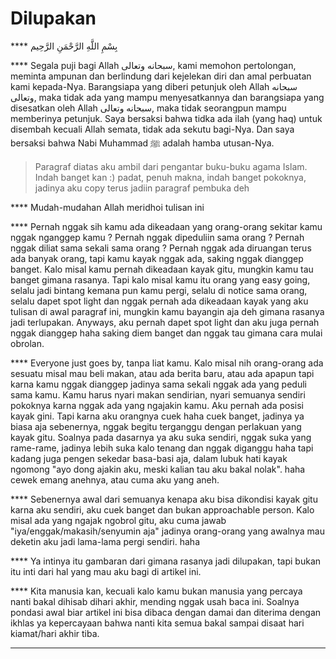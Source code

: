 # Dilupakan

**** بِسْمِ اللَّهِ الرَّحْمَنِ الرَّحِيم

**** Segala puji bagi Allah سبحانه وتعالى, kami memohon pertolongan, meminta ampunan dan berlindung dari kejelekan diri dan amal perbuatan kami kepada-Nya. Barangsiapa yang diberi petunjuk oleh Allah سبحانه وتعالى, maka tidak ada yang mampu menyesatkannya dan barangsiapa yang disesatkan oleh Allah سبحانه وتعالى, maka tidak seorangpun mampu memberinya petunjuk. Saya bersaksi bahwa tidka ada ilah (yang haq) untuk disembah kecuali Allah semata, tidak ada sekutu bagi-Nya. Dan saya bersaksi bahwa Nabi Muhammad ﷺ adalah hamba utusan-Nya.

> Paragraf diatas aku ambil dari pengantar buku-buku agama Islam. Indah banget kan :) padat, penuh makna, indah banget pokoknya, jadinya aku copy terus jadiin paragraf pembuka deh

**** Mudah-mudahan Allah meridhoi tulisan ini

**** Pernah nggak sih kamu ada dikeadaan yang orang-orang sekitar kamu nggak nganggep kamu ? Pernah nggak dipeduliin sama orang ? Pernah nggak diliat sama sekali sama orang ? Pernah nggak ada diruangan terus ada banyak orang, tapi kamu kayak nggak ada, saking nggak dianggep banget. Kalo misal kamu pernah dikeadaan kayak gitu, mungkin kamu tau banget gimana rasanya. Tapi kalo misal kamu itu orang yang easy going, selalu jadi bintang kemana pun kamu pergi, selalu di notice sama orang, selalu dapet spot light dan nggak pernah ada dikeadaan kayak yang aku tulisan di awal paragraf ini, mungkin kamu bayangin aja deh gimana rasanya jadi terlupakan. Anyways, aku pernah dapet spot light dan aku juga pernah nggak dianggep haha saking diem banget dan nggak tau gimana cara mulai obrolan.

**** Everyone just goes by, tanpa liat kamu. Kalo misal nih orang-orang ada sesuatu misal mau beli makan, atau ada berita baru, atau ada apapun tapi karna kamu nggak dianggep jadinya sama sekali nggak ada yang peduli sama kamu. Kamu harus nyari makan sendirian, nyari semuanya sendiri pokoknya karna nggak ada yang ngajakin kamu. Aku pernah ada posisi kayak gini. Tapi karna aku orangnya cuek haha cuek banget, jadinya ya biasa aja sebenernya, nggak begitu terganggu dengan perlakuan yang kayak gitu. Soalnya pada dasarnya ya aku suka sendiri, nggak suka yang rame-rame, jadinya lebih suka kalo tenang dan nggak diganggu haha tapi kadang juga pengen sekedar basa-basi aja, dalam lubuk hati kayak ngomong "ayo dong ajakin aku, meski kalian tau aku bakal nolak". haha cewek emang anehnya, atau cuma aku yang aneh.

**** Sebenernya awal dari semuanya kenapa aku bisa dikondisi kayak gitu karna aku sendiri, aku cuek banget dan bukan approachable person. Kalo misal ada yang ngajak ngobrol gitu, aku cuma jawab "iya/enggak/makasih/senyumin aja" jadinya orang-orang yang awalnya mau deketin aku jadi lama-lama pergi sendiri. haha

**** Ya intinya itu gambaran dari gimana rasanya jadi dilupakan, tapi bukan itu inti dari hal yang mau aku bagi di artikel ini.

**** Kita manusia kan, kecuali kalo kamu bukan manusia yang percaya nanti bakal dihisab dihari akhir, mending nggak usah baca ini. 
Soalnya pondasi awal biar artikel ini bisa dibaca dengan damai dan diterima dengan ikhlas ya kepercayaan bahwa nanti kita semua bakal sampai disaat hari kiamat/hari akhir tiba.

****
